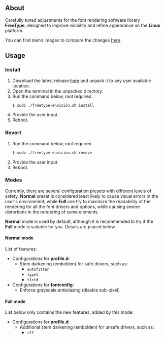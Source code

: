 ## About
Carefully tuned adjustments for the font rendering software library **FreeType**, designed to improve visibility and refine appearance on the **Linux** platform.

You can find demo images to compare the changes [here](./assets/comparison).

## Usage

### Install
1. Download the latest release [here](https://github.com/maximilionus/freetype-envision/releases/latest) and unpack it to any user available location.
2. Open the terminal in the unpacked directory.
3. Run the command below, root required.
   ```sh
   $ sudo ./freetype-envision.sh install
   ```
4. Provide the user input.
5. Reboot.

### Revert
1. Run the command below, root required.
   ```sh
   $ sudo ./freetype-envision.sh remove
   ```
2. Provide the user input.
3. Reboot.

### Modes
Currently, there are several configuration presets with different levels of safety. **Normal** preset is considered least likely to cause visual errors in the user's environment, while **Full** one try to maximize the readability of the rendering for all the font drivers and options, while causing severe distortions in the rendering of some elements.

**Normal** mode is used by default, although it is recommended to try if the **Full** mode is suitable for you. Details are placed below.

#### Normal mode
List of features:
- Configurations for **profile.d**:
    - Stem darkening (embolden) for safe drivers, such as:
        - `autofitter`
        - `type1`
        - `t1cid`
- Configurations for **fontconfig**:
    - Enforce grayscale antialiasing (disable sub-pixel)

#### Full mode
List below only contains the new features, added by this mode:
- Configurations for **profile.d**:
    - Additional stem darkening (embolden) for unsafe drivers, such as:
        - `cff`
